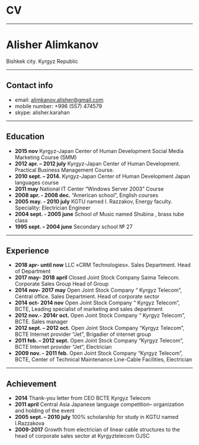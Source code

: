 # CV
***
# Alisher Alimkanov <br /> 
Bishkek city. Kyrgyz Republic
***
## Contact info
- email: alimkanov.alisher@gmail.com
- mobile number: +996 (557) 474579
- skype: alisher.karahan
***
## Education
- **2015 nov**           Kyrgyz-Japan Center of Human Development	Social Media Marketing Course (SMM)
- **2012 apr. – 2012 july** Kyrgyz-Japan Center of Human Development. Practical Business Management Course.
- **2010 sept. – 2014.**     Kyrgyz-Japan Center of Human Development Japan languages course
- **2011 may**               National IT Center “Windows Server 2003” Course
- **2008 apr. - 2008 dec.** “American school”, English courses
- **2005 may. - 2010 july**  KGTU named I. Razzakov, Energy faculty. Speciality: Electrician Engineer 
- **2004 sept. - 2005 june**  School of Music named Shubina , brass tube class
- **1995 sept. – 2004 june**  Secondary school № 27 
***
## Experience
- **2018 apr- until now**		LLC «CRM Technologies». Sales Department. Head of Department
- **2017 may- 2018 april**	Closed Joint Stock Company Saima Telecom. Corporate Sales Group Head of Group 
- **2014 nov- 2017 may**	Open Joint Stock Company “ Kyrgyz Telecom”, Central office. Sales Department. Head of corporate sector 
- **2014 oct- 2014 nov**	Open Joint Stock Company “ Kyrgyz Telecom”, BCTE, Leading specialist of marketing and sales department
- **2012 nov.- 2014г oct.**	Open Joint Stock Company “ Kyrgyz Telecom”, BCTE. Sales manager 
- **2012 sept. – 2012 oct.**	Open Joint Stock Company “Kyrgyz Telecom”, BCTE Internet provider “Jet”,
Brigadier of internet group
- **2011 feb. – 2012 sept.**	Open Joint Stock Company “Kyrgyz Telecom”, BCTE Internet provider “Jet”, Electrician
- **2009 nov. - 2011 feb.**	Open Joint Stock Company “Kyrgyz Telecom”, BCTE, Center of Technical Maintenance  Line-Cable Facilities, Electrician
***
## Achievement
- **2014**	Thank-you letter from CEO BCTE Kyrgyz Telecom
- **2011 april**	Central Asia Japanese language competition– organization and holding of the event
- **2005 sept. – 2010 july** 100% scholarship for study in KGTU named I.Razzakova
- **2009-2017**	Growth from electrician of linear cable structures to the head of corporate sales sector at Kyrgyztelecom OJSC

